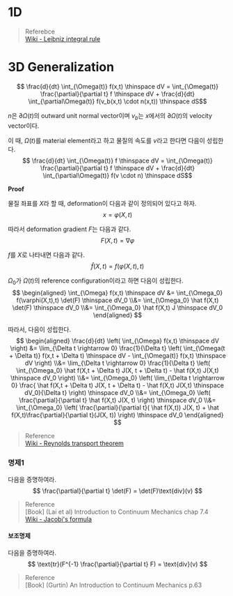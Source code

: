 # 1D

> Referebce  
> [Wiki - Leibniz integral rule ](https://en.wikipedia.org/wiki/Leibniz_integral_rule)  

# 3D Generalization
$$ \frac{d}{dt} \int_{\Omega(t)} f(x,t) \thinspace dV = \int_{\Omega(t)} \frac{\partial}{\partial t} f \thinspace dV + \frac{d}{dt} \int_{\partial\Omega(t)} f(v_b(x,t) \cdot n(x,t)) \thinspace dS$$

$n$은 $\partial\Omega(t)$의 outward unit normal vector이며 $v_b$는 $x$에서의 $\partial \Omega(t)$의 velocity vector이다.

이 때, $\Omega(t)$를 material element라고 하고 물질의 속도를 $v$라고 한다면 다음이 성립한다.
$$ \frac{d}{dt} \int_{\Omega(t)} f \thinspace dV = \int_{\Omega(t)} \frac{\partial}{\partial t} f \thinspace dV + \frac{d}{dt} \int_{\partial\Omega(t)} f(v \cdot n) \thinspace dS$$

**Proof**

물질 좌표를 $X$라 할 때, deformation이 다음과 같이 정의되어 있다고 하자.
$$ x = \varphi(X,t) $$

따라서 deformation gradient $F$는 다음과 같다.
$$ F(X,t) = \nabla \varphi $$

$f$를 $X$로 나타내면 다음과 같다.
$$ \hat f(X,t) = f( \varphi(X,t),t) $$

$\Omega_0$가 $\Omega(t)$의 reference configuration이라고 하면 다음이 성립한다.
$$ \begin{aligned} \int_{\Omega} f(x,t) \thinspace dV &= \int_{\Omega_0} f(\varphi(X,t),t) \det(F) \thinspace dV_0 \\&= \int_{\Omega_0} \hat f(X,t) \det(F) \thinspace dV_0 \\&= \int_{\Omega_0} \hat f(X,t) J \thinspace dV_0 \end{aligned} $$

따라서, 다음이 성립한다.
$$ \begin{aligned} \frac{d}{dt} \left( \int_{\Omega} f(x,t) \thinspace dV \right) &= \lim_{\Delta t \rightarrow 0} \frac{1}{\Delta t} \left( \int_{\Omega(t + \Delta t)} f(x,t + \Delta t) \thinspace dV  - \int_{\Omega(t)} f(x,t) \thinspace dV \right) \\&= \lim_{\Delta t \rightarrow 0} \frac{1}{\Delta t} \left( \int_{\Omega_0} \hat f(X,t + \Delta t) J(X, t + \Delta t) - \hat f(X,t) J(X,t) \thinspace dV_0 \right) \\&= \int_{\Omega_0} \left( \lim_{\Delta t \rightarrow 0} \frac{ \hat f(X,t + \Delta t) J(X, t + \Delta t) - \hat f(X,t) J(X,t) \thinspace dV_0}{\Delta t} \right) \thinspace dV_0 \\&= \int_{\Omega_0} \left( \frac{\partial}{\partial t} \hat f(X,t) J(X, t) \right) \thinspace dV_0 \\&= \int_{\Omega_0} \left( \frac{\partial}{\partial t}( \hat f(X,t)) J(X, t) + \hat f(X,t)\frac{\partial}{\partial t}(J(X, t)) \right) \thinspace dV_0 \end{aligned} $$

> Reference  
> [Wiki - Reynolds transport theorem](https://en.wikipedia.org/wiki/Reynolds_transport_theorem)  

### 명제1
다음을 증명하여라.
$$ \frac{\partial}{\partial t} \det(F) = \det(F)\text{div}(v) $$


> Reference  
> [Book] (Lai et al) Introduction to Continuum Mechanics chap 7.4  
> [Wiki - Jacobi's formula](https://en.wikipedia.org/wiki/Jacobi%27s_formula)  


#### 보조명제
다음을 증명하여라.
$$ \text{tr}(F^{-1} \frac{\partial}{\partial t} F) = \text{div}(v) $$

> Reference  
> [Book] (Gurtin) An Introduction to Continuum Mechanics p.63